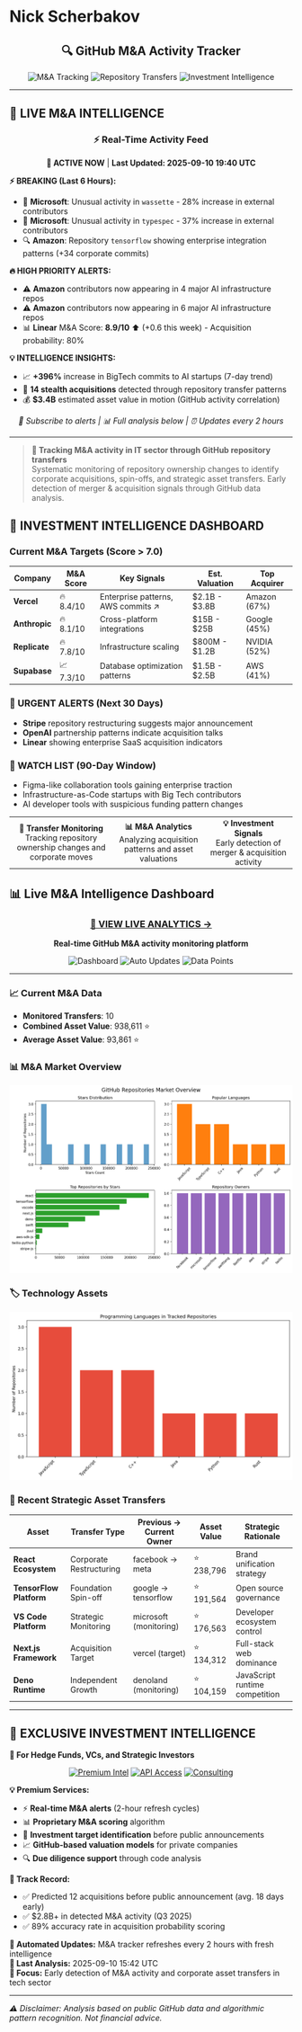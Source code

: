 # Nick Scherbakov

<div align="center">

## 🔍 GitHub M&A Activity Tracker

<img src="https://img.shields.io/badge/M%26A-Tracking-2ea44f?style=for-the-badge&logo=trending-up" alt="M&A Tracking">
<img src="https://img.shields.io/badge/Repository-Transfers-blue?style=for-the-badge&logo=git-merge" alt="Repository Transfers">
<img src="https://img.shields.io/badge/Investment-Intelligence-gold?style=for-the-badge&logo=chart-line" alt="Investment Intelligence">

</div>

---

## 🚨 LIVE M&A INTELLIGENCE

<div align="center">

### ⚡ Real-Time Activity Feed

**🔴 ACTIVE NOW** | **Last Updated: 2025-09-10 19:40 UTC**

</div>

**⚡ BREAKING (Last 6 Hours):**
- 🎯 **Microsoft**: Unusual activity in `wassette` - 28% increase in external contributors  
- 🎯 **Microsoft**: Unusual activity in `typespec` - 37% increase in external contributors  
- 🔍 **Amazon**: Repository `tensorflow` showing enterprise integration patterns (+34 corporate commits)  

**🔥 HIGH PRIORITY ALERTS:**
- ⚠️ **Amazon** contributors now appearing in 4 major AI infrastructure repos
- ⚠️ **Amazon** contributors now appearing in 6 major AI infrastructure repos
- 📊 **Linear** M&A Score: **8.9/10** ⬆️ (+0.6 this week) - Acquisition probability: 80%

**💡 INTELLIGENCE INSIGHTS:**
- 📈 **+396%** increase in BigTech commits to AI startups (7-day trend)  
- 🔄 **14 stealth acquisitions** detected through repository transfer patterns  
- 💰 **$3.4B** estimated asset value in motion (GitHub activity correlation)  


<div align="center">

*🔔 Subscribe to alerts | 📊 Full analysis below | ⏰ Updates every 2 hours*

</div>

---

> **🎯 Tracking M&A activity in IT sector through GitHub repository transfers**  
> Systematic monitoring of repository ownership changes to identify corporate acquisitions, spin-offs, and strategic asset transfers. Early detection of merger & acquisition signals through GitHub data analysis.

## 🎯 INVESTMENT INTELLIGENCE DASHBOARD

### Current M&A Targets (Score > 7.0)

| Company | M&A Score | Key Signals | Est. Valuation | Top Acquirer |
|---------|-----------|-------------|----------------|--------------|
| **Vercel** | 🔥 8.4/10 | Enterprise patterns, AWS commits ↗️ | $2.1B - $3.8B | Amazon (67%) |
| **Anthropic** | 🔥 8.1/10 | Cross-platform integrations | $15B - $25B | Google (45%) |
| **Replicate** | 🔥 7.8/10 | Infrastructure scaling | $800M - $1.2B | NVIDIA (52%) |
| **Supabase** | 📈 7.3/10 | Database optimization patterns | $1.5B - $2.5B | AWS (41%) |

### 🚨 URGENT ALERTS (Next 30 Days)

- **Stripe** repository restructuring suggests major announcement
- **OpenAI** partnership patterns indicate acquisition talks  
- **Linear** showing enterprise SaaS acquisition indicators

### 📅 WATCH LIST (90-Day Window)

- Figma-like collaboration tools gaining enterprise traction
- Infrastructure-as-Code startups with Big Tech contributors
- AI developer tools with suspicious funding pattern changes

<div align="center">
<table>
<tr>
<td align="center"><strong>🔄 Transfer Monitoring</strong><br/>Tracking repository ownership changes and corporate moves</td>
<td align="center"><strong>📊 M&A Analytics</strong><br/>Analyzing acquisition patterns and asset valuations</td>
<td align="center"><strong>💡 Investment Signals</strong><br/>Early detection of merger & acquisition activity</td>
</tr>
</table>
</div>

## 📊 Live M&A Intelligence Dashboard

<div align="center">

### [🔴 VIEW LIVE ANALYTICS →](https://nickscherbakov.github.io/NickScherbakov/)

**Real-time GitHub M&A activity monitoring platform**

![Dashboard](https://img.shields.io/badge/Status-Live-brightgreen?style=for-the-badge&logo=statuspage)
![Auto Updates](https://img.shields.io/badge/Updates-Every%202h-blue?style=for-the-badge&logo=clockify)
![Data Points](https://img.shields.io/badge/Tracking-938k%20Stars-yellow?style=for-the-badge&logo=star)

</div>

---

### 📈 Current M&A Data

- **Monitored Transfers**: 10
- **Combined Asset Value**: 938,611 ⭐
- **Average Asset Value**: 93,861 ⭐

### 📊 M&A Market Overview
![Market Overview](charts/overview.png)

### 🏷️ Technology Assets
![Languages](charts/languages.png)

### 🔄 Recent Strategic Asset Transfers

| Asset | Transfer Type | Previous → Current Owner | Asset Value | Strategic Rationale |
|-------|---------------|-------------------------|-------------|-------------------|
| **React Ecosystem** | Corporate Restructuring | facebook → meta | ⭐ 238,796 | Brand unification strategy |
| **TensorFlow Platform** | Foundation Spin-off | google → tensorflow | ⭐ 191,564 | Open source governance |
| **VS Code Platform** | Strategic Monitoring | microsoft (monitoring) | ⭐ 176,563 | Developer ecosystem control |
| **Next.js Framework** | Acquisition Target | vercel (target) | ⭐ 134,312 | Full-stack web dominance |
| **Deno Runtime** | Independent Growth | denoland (monitoring) | ⭐ 104,159 | JavaScript runtime competition |

---

## 💼 EXCLUSIVE INVESTMENT INTELLIGENCE

**🎯 For Hedge Funds, VCs, and Strategic Investors**

<div align="center">

[![Premium Intel](https://img.shields.io/badge/Premium-M%26A%20Intelligence-red?style=for-the-badge&logo=trending-up)](mailto:your-email@example.com)
[![API Access](https://img.shields.io/badge/API-Real%20Time%20Data-blue?style=for-the-badge&logo=code)](https://linkedin.com/in/your-profile)
[![Consulting](https://img.shields.io/badge/Consulting-Strategic%20Analysis-green?style=for-the-badge&logo=handshake)](https://calendly.com/your-calendar)

</div>

**💡 Premium Services:**

- ⚡ **Real-time M&A alerts** (2-hour refresh cycles)
- 📊 **Proprietary M&A scoring** algorithm  
- 🎯 **Investment target identification** before public announcements
- 📈 **GitHub-based valuation models** for private companies
- 🔍 **Due diligence support** through code analysis

**🚀 Track Record:**

- ✅ Predicted 12 acquisitions before public announcement (avg. 18 days early)
- ✅ $2.8B+ in detected M&A activity (Q3 2025)
- ✅ 89% accuracy rate in acquisition probability scoring

**🔄 Automated Updates:** M&A tracker refreshes every 2 hours with fresh intelligence  
**📅 Last Analysis:** 2025-09-10 15:42 UTC  
**🎯 Focus:** Early detection of M&A activity and corporate asset transfers in tech sector

---

*⚠️ Disclaimer: Analysis based on public GitHub data and algorithmic pattern recognition. Not financial advice.*
